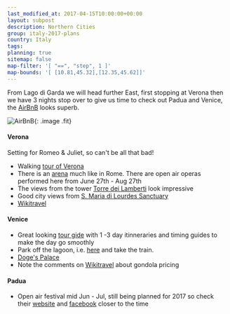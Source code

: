 ```yaml
---
last_modified_at: 2017-04-15T10:00:00+00:00
layout: subpost
description: Northern Cities
group: italy-2017-plans
country: Italy
tags: 
planning: true
sitemap: false
map-filter: '[ "==", "step", 1 ]'
map-bounds: '[ [10.81,45.32],[12.35,45.62]]'
---
```


From Lago di Garda we will head further East, first stopping at Verona then we have 3 nights stop over to give us time to check out Padua and Venice, the [AirBnB](https://www.airbnb.co.uk/rooms/9470025) looks superb.

![AirBnB](https://a0.muscache.com/im/pictures/674ee13a-35ee-4a75-9364-c08cdd459b02.jpg){: .image .fit}


#### Verona

Setting for Romeo & Juliet, so can't be all that bad!

- Walking [tour of Verona](https://www.google.it/amp/s/delightfullyitaly.com/2014/04/27/verona-in-one-day/amp/)
- There is an [arena](http://www.arena.it/arena/en) much like in Rome. There are open air operas performed here from June 27th - Aug 27th
- The views from the tower [Torre dei Lamberti](https://www.google.co.uk/search?q=Torre+dei+Lamberti&safe=off&rlz=1C1CHBF_en-GBGB718GB718&tbm=isch&imgil=zC-1giGQjCPVHM%253BAAAAAAAAAAABAM%253Bhttp%25253A%25252F%25252Fwww.tourism.verona.it%25252Fen%25252Fenjoy-verona%25252Fart-and-culture%25252Fmonuments-and-sights%25252Flamberti-tower&source=iu&pf=m&fir=zC-1giGQjCPVHM%252CAAAAAAAAAAABAM%252C_&usg=__jLXxsN-7zrUboR-gS0CHhlZo43w%3D&sa=X&ved=0ahUKEwjB4--L6rjSAhUXM8AKHYcfCTgQuqIBCHowEA&biw=1536&bih=735&imgrc=Wyh4kOAdlRVXsM#safe=off&tbm=isch&q=Torre+dei+Lamberti&*) look impressive
- Good city views from [S. Maria di Lourdes Sanctuary](https://www.google.co.uk/search?q=S.+Maria+di+Lourdes+Sanctuary&safe=off&rlz=1C1CHBF_en-GBGB718GB718&source=lnms&tbm=isch&sa=X&ved=0ahUKEwj6k_Xz6rjSAhVhFMAKHfwbCTkQ_AUICSgC&biw=1536&bih=735#imgrc=qF0T68BmjqX0dM:)
- [Wikitravel](http://wikitravel.org/en/Verona)

#### Venice

- Great looking [tour gide](http://www.google.com/url?q=http%3A%2F%2Freidsitaly.com%2Fdestinations%2Fveneto%2Fvenice%2Fsights%2Fvenice_itin_1day.html&sa=D&sntz=1&usg=AFQjCNFPlvjxy_n2VYtO8kULObP6Ose3tg) with 1 -3 day itinneraries and timing guides to make the day go smoothly
- Park off the lagoon, i.e. [here](http://www.garageeuropamestre.com/en) and take the train.
- [Doge's Palace](http://palazzoducale.visitmuve.it/en/home/)
- Note the comments on [Wikitravel](http://wikitravel.org/en/Venice#Activities) about gondola pricing

#### Padua

- Open air festival mid Jun - Jul, still being planned for 2017 so check their [website](http://www.sherwood.it/) and [facebook](https://www.facebook.com/festival.sherwood/) closer to the time


